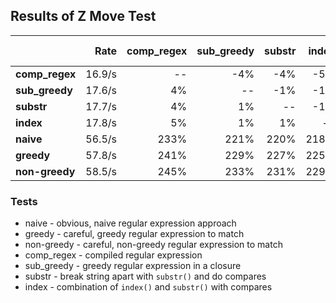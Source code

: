 ## Results of Z Move Test

|                |   Rate | comp_regex | sub_greedy | substr   | index   | naive | greedy | non-greedy |
|:-------------- | ------:| ----------:| ----------:| --------:| -------:| -----:| ------:| ----------:|
| **comp_regex** | 16.9/s |         -- |        -4% |    -4%   |   -5%   |  -70% |   -71% |       -71% |
| **sub_greedy** | 17.6/s |         4% |         -- |    -1%   |   -1%   |  -69% |   -70% |       -70% |
| **substr**     | 17.7/s |         4% |         1% |     --   |   -1%   |  -69% |   -69% |       -70% |
| **index**      | 17.8/s |         5% |         1% |     1%   |    --   |  -69% |   -69% |       -70% |
| **naive**      | 56.5/s |       233% |       221% |   220%   |  218%   |    -- |    -2% |        -3% |
| **greedy**     | 57.8/s |       241% |       229% |   227%   |  225%   |    2% |     -- |        -1% |
| **non-greedy** | 58.5/s |       245% |       233% |   231%   |  229%   |    4% |     1% |         -- |


### Tests

   * naive - obvious, naive regular expression approach
   * greedy - careful, greedy regular expression to match
   * non-greedy - careful, non-greedy regular expression to match
   * comp\_regex - compiled regular expression
   * sub\_greedy - greedy regular expression in a closure
   * substr - break string apart with `substr()` and do compares
   * index - combination of `index()` and `substr()` with compares
